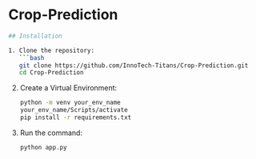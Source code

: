 # Crop-Prediction


```bash
## Installation

1. Clone the repository:
   ```bash
   git clone https://github.com/InnoTech-Titans/Crop-Prediction.git
   cd Crop-Prediction
   ```

2. Create a Virtual Environment:
   ```bash
   python -m venv your_env_name
   your_env_name/Scripts/activate
   pip install -r requirements.txt
   ```

3. Run the command:
   ```bash
   python app.py
   ```

